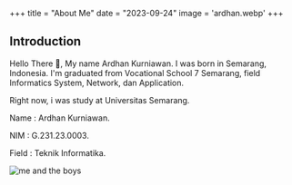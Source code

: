 +++
title = "About Me"
date = "2023-09-24"
image = 'ardhan.webp'
+++

## Introduction

Hello There 🤗, My name Ardhan Kurniawan. I was born in Semarang, Indonesia. I'm graduated from Vocational School 7 Semarang, field Informatics System, Network, dan Application.

Right now, i was study at Universitas Semarang.

Name    : Ardhan Kurniawan.

NIM     : G.231.23.0003.

Field   : Teknik Informatika.

![me and the boys](/images/me&boys.webp)
